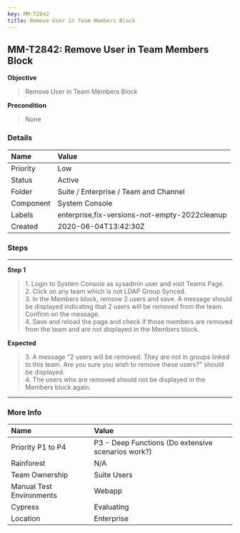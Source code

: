 ```yaml
---
key: MM-T2842
title: Remove User in Team Members Block
---
```


## MM-T2842: Remove User in Team Members Block

**Objective**

> <article>Remove User in Team Members Block</article>

**Precondition**

> <article>None</article>

### Details

| Name      | Value                                         |
| :-------- | :-------------------------------------------- |
| Priority  | Low                                           |
| Status    | Active                                        |
| Folder    | Suite / Enterprise / Team and Channel         |
| Component | System Console                                |
| Labels    | enterprise,fix-versions-not-empty-2022cleanup |
| Created   | 2020-06-04T13:42:30Z                          |

### Steps

<hr/>

**Step 1**

> <article>1. Login to System Console as sysadmin user and visit Teams Page. <br />2. Click on any team which is not LDAP Group Synced. <br />3. In the Members block, remove 2 users and save. A message should be displayed indicating that 2 users will be removed from the team. Confirm on the message. <br />4. Save and reload the page and check if those members are removed from the team and are not displayed in the Members block.</article>

**Expected**

> <article>3. A message &quot;2 users will be removed. They are not in groups linked to this team. Are you sure you wish to remove these users?&quot; should be displayed. <br />4. The users who are removed should not be displayed in the Members block again.</article>

<hr/>

### More Info

| Name                     | Value                                              |
| :----------------------- | :------------------------------------------------- |
| Priority P1 to P4        | P3 - Deep Functions (Do extensive scenarios work?) |
| Rainforest               | N/A                                                |
| Team Ownership           | Suite Users                                        |
| Manual Test Environments | Webapp                                             |
| Cypress                  | Evaluating                                         |
| Location                 | Enterprise                                         |
